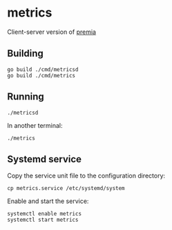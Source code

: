 # metrics

Client-server version of [premia](https://github.com/stevenwilkin/premia)


## Building

	go build ./cmd/metricsd
	go build ./cmd/metrics


## Running

	./metricsd

In another terminal:

	./metrics


## Systemd service

Copy the service unit file to the configuration directory:

	cp metrics.service /etc/systemd/system

Enable and start the service:

	systemctl enable metrics
	systemctl start metrics
